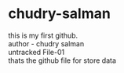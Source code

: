 # chudry-salman
this is my first github.
<br>
author - chudry salman
<br>
untracked File-01
<br>
thats the github file for store data 
